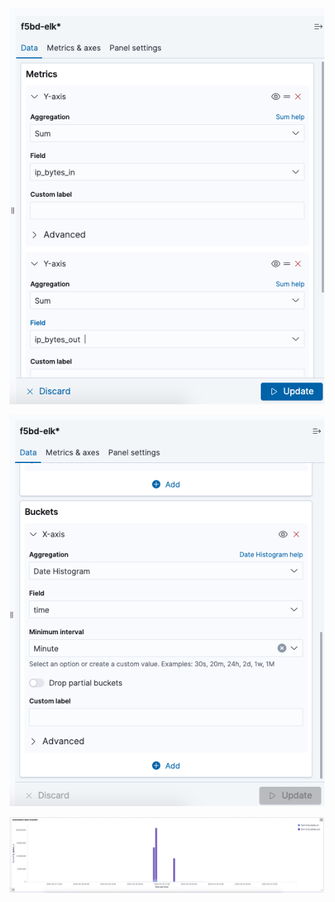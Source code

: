 ![](images/dashboard-transfer-1.png)

![](images/dashboard-transfer-2.png)

![](images/dashboard-transfer-3.png)

